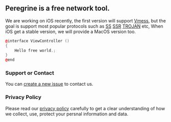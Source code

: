 ## Peregrine is a free network tool.

We are working on iOS recently, the first version will support [Vmess](https://v2ray.com/chapter_02/protocols/vmess.html), but the goal is support most popular protocols such as [SS](https://github.com/shadowsocks) [SSR]() [TROJAN](https://trojan-gfw.github.io/trojan/protocol) etc, When iOS get a stable version, we will provide a MacOS version too.


```C++
@interface ViewController ()
{
    Hello free world.;
}
@end
```


### Support or Contact

You can [create a new issue](https://github.com/freeperegrine/Peregrine/issues/new) to contact us.

### Privacy Policy

Please read our [privacy policy](/Privacy) carefully to get a clear understanding of how we collect, use, protect your persnal information and data.
